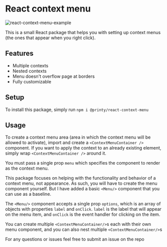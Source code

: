 # React context menu

![react-context-menu-example](https://github.com/Printy-Studios/react-context-menu/assets/17122123/82c07b0d-16e5-411d-b15a-a7a0fe7b7b47)

This is a small React package that helps you with setting up context menus (the ones that appear when you right click).

## Features

* Multiple contexts
* Nested contexts
* Menu doesn't overflow page at borders
* Fully customizable

## Setup

To install this package, simply run `npm i @printy/react-context-menu`

## Usage

To create a context menu area (area in which the context menu will be allowed to activate), import and create a `<ContextMenuContainer />` component. If you want to apply the context to an already existing element, simply wrap `<ContextMenuContainer />` around it.

You must pass a single prop `menu` which specifies the component to render as the context menu.

This package focuses on helping with the functionality and behavior of a context menu, not appearance. As such, you will have to create the menu component yourself. But I have added a basic `<Menu/>` component that you can use as a baseline.

The `<Menu/>` component accepts a single prop `options`, which is an array of objects with properties `label` and `onClick`. `label` is the label that will appear on the menu item, and `onClick` is the event handler for clicking on the item.

You can create multiple `<ContextMenuContainer/>`s each with their own menu component, and you can also nest multiple `<ContextMenuContainer/>`s

For any questions or issues feel free to submit an issue on the repo
